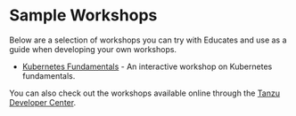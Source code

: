 Sample Workshops
================

Below are a selection of workshops you can try with Educates and use as a guide when developing your own workshops.

* [Kubernetes Fundamentals](https://github.com/vmware-tanzu-labs/lab-k8s-fundamentals) - An interactive workshop on Kubernetes fundamentals.

You can also check out the workshops available online through the [Tanzu Developer Center](https://tanzu.vmware.com/developer/workshops/).